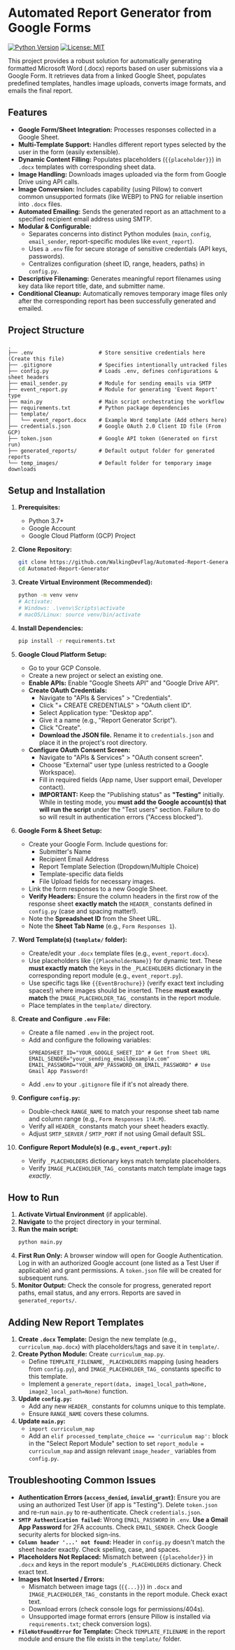 # Automated Report Generator from Google Forms

[![Python Version](https://img.shields.io/badge/python-3.7+-blue.svg)](https://www.python.org/downloads/)
[![License: MIT](https://img.shields.io/badge/License-MIT-yellow.svg)](https://opensource.org/licenses/MIT) <!-- Optional License Badge -->

This project provides a robust solution for automatically generating formatted Microsoft Word (.docx) reports based on user submissions via a Google Form. It retrieves data from a linked Google Sheet, populates predefined templates, handles image uploads, converts image formats, and emails the final report.

## Features

*   **Google Form/Sheet Integration:** Processes responses collected in a Google Sheet.
*   **Multi-Template Support:** Handles different report types selected by the user in the form (easily extensible).
*   **Dynamic Content Filling:** Populates placeholders (`{{placeholder}}`) in `.docx` templates with corresponding sheet data.
*   **Image Handling:** Downloads images uploaded via the form from Google Drive using API calls.
*   **Image Conversion:** Includes capability (using Pillow) to convert common unsupported formats (like WEBP) to PNG for reliable insertion into `.docx` files.
*   **Automated Emailing:** Sends the generated report as an attachment to a specified recipient email address using SMTP.
*   **Modular & Configurable:**
    *   Separates concerns into distinct Python modules (`main`, `config`, `email_sender`, report-specific modules like `event_report`).
    *   Uses a `.env` file for secure storage of sensitive credentials (API keys, passwords).
    *   Centralizes configuration (sheet ID, range, headers, paths) in `config.py`.
*   **Descriptive Filenaming:** Generates meaningful report filenames using key data like report title, date, and submitter name.
*   **Conditional Cleanup:** Automatically removes temporary image files only after the corresponding report has been successfully generated and emailed.

## Project Structure

```
.
├── .env                     # Store sensitive credentials here (Create this file)
├── .gitignore               # Specifies intentionally untracked files
├── config.py                # Loads .env, defines configurations & sheet headers
├── email_sender.py          # Module for sending emails via SMTP
├── event_report.py          # Module for generating 'Event Report' type
├── main.py                  # Main script orchestrating the workflow
├── requirements.txt         # Python package dependencies
├── template/
│   └── event_report.docx    # Example Word template (Add others here)
├── credentials.json         # Google OAuth 2.0 Client ID file (From GCP)
├── token.json               # Google API token (Generated on first run)
├── generated_reports/       # Default output folder for generated reports
└── temp_images/             # Default folder for temporary image downloads
```

## Setup and Installation

1.  **Prerequisites:**
    *   Python 3.7+
    *   Google Account
    *   Google Cloud Platform (GCP) Project

2.  **Clone Repository:**
    ```bash
    git clone https://github.com/WalkingDevFlag/Automated-Report-Generator.git
    cd Automated-Report-Generator
    ```

3.  **Create Virtual Environment (Recommended):**
    ```bash
    python -m venv venv
    # Activate:
    # Windows: .\venv\Scripts\activate
    # macOS/Linux: source venv/bin/activate
    ```

4.  **Install Dependencies:**
    ```bash
    pip install -r requirements.txt
    ```

5.  **Google Cloud Platform Setup:**
    *   Go to your GCP Console.
    *   Create a new project or select an existing one.
    *   **Enable APIs:** Enable "Google Sheets API" and "Google Drive API".
    *   **Create OAuth Credentials:**
        *   Navigate to "APIs & Services" > "Credentials".
        *   Click "+ CREATE CREDENTIALS" > "OAuth client ID".
        *   Select Application type: "Desktop app".
        *   Give it a name (e.g., "Report Generator Script").
        *   Click "Create".
        *   **Download the JSON file.** Rename it to `credentials.json` and place it in the project's root directory.
    *   **Configure OAuth Consent Screen:**
        *   Navigate to "APIs & Services" > "OAuth consent screen".
        *   Choose "External" user type (unless restricted to a Google Workspace).
        *   Fill in required fields (App name, User support email, Developer contact).
        *   **IMPORTANT:** Keep the "Publishing status" as **"Testing"** initially. While in testing mode, you **must add the Google account(s) that will run the script** under the "Test users" section. Failure to do so will result in authentication errors ("Access blocked").

6.  **Google Form & Sheet Setup:**
    *   Create your Google Form. Include questions for:
        *   Submitter's Name
        *   Recipient Email Address
        *   Report Template Selection (Dropdown/Multiple Choice)
        *   Template-specific data fields
        *   File Upload fields for necessary images.
    *   Link the form responses to a new Google Sheet.
    *   **Verify Headers:** Ensure the column headers in the first row of the response sheet **exactly match** the `HEADER_` constants defined in `config.py` (case and spacing matter!).
    *   Note the **Spreadsheet ID** from the Sheet URL.
    *   Note the **Sheet Tab Name** (e.g., `Form Responses 1`).

7.  **Word Template(s) (`template/` folder):**
    *   Create/edit your `.docx` template files (e.g., `event_report.docx`).
    *   Use placeholders like `{{PlaceholderName}}` for dynamic text. These **must exactly match** the keys in the `_PLACEHOLDERS` dictionary in the corresponding report module (e.g., `event_report.py`).
    *   Use specific tags like `{{EventBrochure}}` (verify exact text including spaces!) where images should be inserted. These **must exactly match** the `IMAGE_PLACEHOLDER_TAG_` constants in the report module.
    *   Place templates in the `template/` directory.

8.  **Create and Configure `.env` File:**
    *   Create a file named `.env` in the project root.
    *   Add and configure the following variables:
        ```dotenv
        SPREADSHEET_ID="YOUR_GOOGLE_SHEET_ID" # Get from Sheet URL
        EMAIL_SENDER="your_sending_email@example.com"
        EMAIL_PASSWORD="YOUR_APP_PASSWORD_OR_EMAIL_PASSWORD" # Use Gmail App Password!
        ```
    *   Add `.env` to your `.gitignore` file if it's not already there.

9.  **Configure `config.py`:**
    *   Double-check `RANGE_NAME` to match your response sheet tab name and column range (e.g., `Form Responses 1!A:M`).
    *   Verify all `HEADER_` constants match your sheet headers exactly.
    *   Adjust `SMTP_SERVER` / `SMTP_PORT` if not using Gmail default SSL.

10. **Configure Report Module(s) (e.g., `event_report.py`):**
    *   Verify `_PLACEHOLDERS` dictionary keys match template placeholders.
    *   Verify `IMAGE_PLACEHOLDER_TAG_` constants match template image tags *exactly*.

## How to Run

1.  **Activate Virtual Environment** (if applicable).
2.  **Navigate** to the project directory in your terminal.
3.  **Run the main script:**
    ```bash
    python main.py
    ```
4.  **First Run Only:** A browser window will open for Google Authentication. Log in with an authorized Google account (one listed as a Test User if applicable) and grant permissions. A `token.json` file will be created for subsequent runs.
5.  **Monitor Output:** Check the console for progress, generated report paths, email status, and any errors. Reports are saved in `generated_reports/`.

## Adding New Report Templates

1.  **Create `.docx` Template:** Design the new template (e.g., `curriculum_map.docx`) with placeholders/tags and save it in `template/`.
2.  **Create Python Module:** Create `curriculum_map.py`.
    *   Define `TEMPLATE_FILENAME`, `_PLACEHOLDERS` mapping (using headers from `config.py`), and `IMAGE_PLACEHOLDER_TAG_` constants specific to this template.
    *   Implement a `generate_report(data, image1_local_path=None, image2_local_path=None)` function.
3.  **Update `config.py`:**
    *   Add any new `HEADER_` constants for columns unique to this template.
    *   Ensure `RANGE_NAME` covers these columns.
4.  **Update `main.py`:**
    *   `import curriculum_map`
    *   Add an `elif processed_template_choice == 'curriculum map':` block in the "Select Report Module" section to set `report_module = curriculum_map` and assign relevant `image_header_` variables from `config.py`.

## Troubleshooting Common Issues

*   **Authentication Errors (`access_denied`, `invalid_grant`):** Ensure you are using an authorized Test User (if app is "Testing"). Delete `token.json` and re-run `main.py` to re-authenticate. Check `credentials.json`.
*   **`SMTP Authentication failed`:** Wrong `EMAIL_PASSWORD` in `.env`. **Use a Gmail App Password** for 2FA accounts. Check `EMAIL_SENDER`. Check Google security alerts for blocked sign-ins.
*   **`Column header '...' not found`:** Header in `config.py` doesn't match the sheet header exactly. Check spelling, case, and spaces.
*   **Placeholders Not Replaced:** Mismatch between `{{placeholder}}` in `.docx` and keys in the report module's `_PLACEHOLDERS` dictionary. Check exact text.
*   **Images Not Inserted / Errors:**
    *   Mismatch between image tags (`{{...}}`) in `.docx` and `IMAGE_PLACEHOLDER_TAG_` constants in the report module. Check exact text.
    *   Download errors (check console logs for permissions/404s).
    *   Unsupported image format errors (ensure Pillow is installed via `requirements.txt`; check conversion logs).
*   **`FileNotFoundError` for Template:** Check `TEMPLATE_FILENAME` in the report module and ensure the file exists in the `template/` folder.

